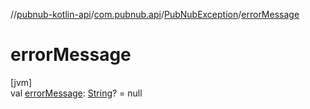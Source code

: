 //[pubnub-kotlin-api](../../../index.md)/[com.pubnub.api](../index.md)/[PubNubException](index.md)/[errorMessage](error-message.md)

# errorMessage

[jvm]\
val [errorMessage](error-message.md): [String](https://kotlinlang.org/api/latest/jvm/stdlib/kotlin/-string/index.html)? = null
